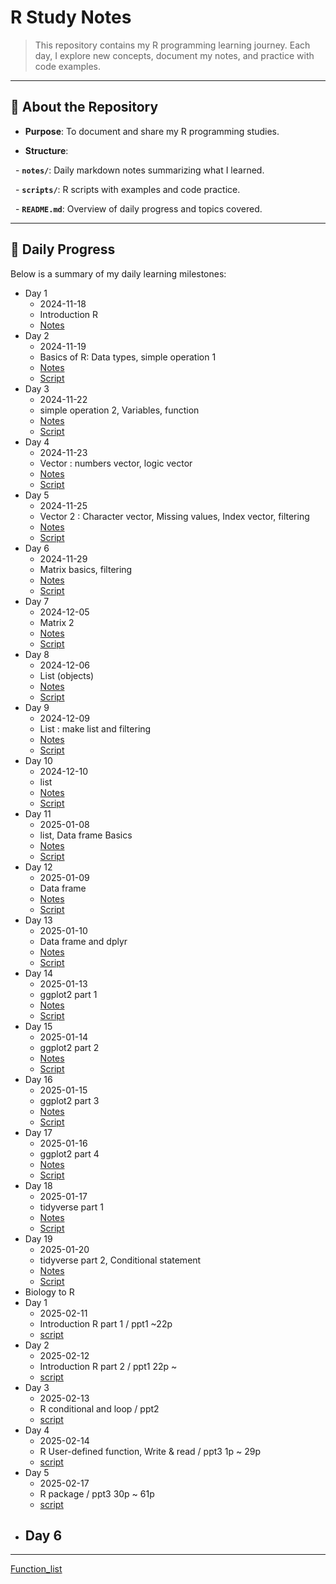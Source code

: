 # **R Study Notes**  

> This repository contains my R programming learning journey. Each day, I explore new concepts, document my notes, and practice with code examples.

  

---

  

## 📘 **About the Repository**

- **Purpose**: To document and share my R programming studies.

- **Structure**: 

  - **`notes/`**: Daily markdown notes summarizing what I learned.

  - **`scripts/`**: R scripts with examples and code practice.

  - **`README.md`**: Overview of daily progress and topics covered.

  

---

## 📅 **Daily Progress**

Below is a summary of my daily learning milestones:

- Day 1
	- 2024-11-18
	- Introduction R
	- [Notes](programming/R/R_study/notes/Day1.md)
- Day 2
	- 2024-11-19
	- Basics of R: Data types, simple operation 1
	- [Notes](notes/Day2.md)
	- [Script](scrips/day2.R)
- Day 3
	- 2024-11-22
	- simple operation 2, Variables, function
	- [Notes](notes/Day3.md)
	- [Script](scripts/day3.R)
- Day 4
	- 2024-11-23
	- Vector : numbers vector, logic vector
	- [Notes](notes/Day4.md)
	- [Script](scripts/day4.R)
- Day 5
	- 2024-11-25
	- Vector 2 : Character vector, Missing values, Index vector, filtering
	- [Notes](notes/Day5.md)
	- [Script](scripts/day5.R)
- Day 6
	- 2024-11-29
	- Matrix basics, filtering
	- [Notes](notes/Day6.md) 
	- [Script](scripts/day6.R)
- Day 7
	- 2024-12-05
	- Matrix 2
	- [Notes](notes/Day7.md)
	- [Script](scripts/day7.R)
- Day 8
	- 2024-12-06
	- List (objects)
	- [Notes](notes/Day8.md)
	- [Script](scripts/day8.R)
- Day 9
	- 2024-12-09
	- List : make list and filtering
	- [Notes](notes/Day9.md)
	- [Script](scripts/day9.R)
- Day 10
	- 2024-12-10
	- list
	- [Notes](notes/Day10.md)
	- [Script](scripts/day10.R)
- Day 11
	- 2025-01-08
	- list, Data frame Basics
	- [Notes](notes/Day11.md)
	- [Script](scripts/day11.R)
- Day 12
	- 2025-01-09
	- Data frame
	- [Notes](notes/Day12.md)
	- [Script](scripts/day12.R)
- Day 13
	- 2025-01-10
	- Data frame and dplyr
	- [Notes](notes/Day13.md)
	- [Script](scripts/day13.R)
- Day 14
	- 2025-01-13
	- ggplot2 part 1
	- [Notes](notes/Day14.md)
	- [Script](scripts/day14.R)
- Day 15
	- 2025-01-14
	- ggplot2 part 2
	- [Notes](notes/Day15.md)
	- [Script](scripts/day15.R)
- Day 16
	- 2025-01-15
	- ggplot2 part 3
	- [Notes](notes/Day16.md)
	- [Script](scripts/day16.R)
- Day 17
	- 2025-01-16
	- ggplot2 part 4
	- [Notes](notes/Day17.md)
	- [Script](scripts/day17.R)
- Day 18
	- 2025-01-17
	- tidyverse part 1
	- [Notes](notes/Day18.md)
	- [Script](scripts/day18.R)
- Day 19
	- 2025-01-20
	- tidyverse part 2, Conditional statement
	- [Notes](notes/Day19.R)
	- [Script](scripts/day19.R)
- Biology to R
- Day 1
	- 2025-02-11
	- Introduction R part 1 / ppt1 ~22p
	- [script](scripts2/day1.R)
- Day 2
	- 2025-02-12
	- Introduction R part 2 / ppt1 22p ~ 
	- [script](scripts2/day2.R)
- Day 3
	- 2025-02-13
	- R conditional and loop / ppt2
	- [script](scripts2/day3.R)
- Day 4
	- 2025-02-14
	- R User-defined function, Write & read / ppt3 1p ~ 29p
	- [script](scripts2/day4.R)
- Day 5
	- 2025-02-17
	- R package / ppt3 30p ~ 61p
	- [script](scripts2/day5.R)
- Day 6
	- 
---
[Function_list](notes/Function%20list.md)
